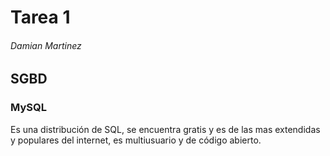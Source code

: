 # Tarea 1

###### Damian Martinez 

## SGBD

### MySQL


Es una distribución de SQL, se encuentra gratis y es de las mas extendidas y populares del internet, es multiusuario y de código abierto. 